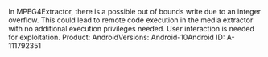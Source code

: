 In MPEG4Extractor, there is a possible out of bounds write due to an integer overflow. This could lead to remote code execution in the media extractor with no additional execution privileges needed. User interaction is needed for exploitation. Product: AndroidVersions: Android-10Android ID: A-111792351